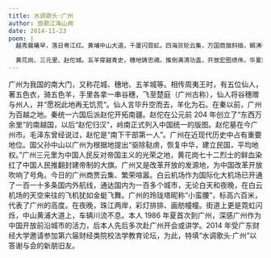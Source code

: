 ```yaml
---
title: 水调歌头·广州
author: 放歌江海山阙
date: 2014-11-23
poem: |
  越秀晨曦早，落日粤江红。黄埔中山大道，千厦闪霓虹。四海货轮云集，万国商旗斜插，蜩沸夜尤浓。晴雨金蜓舞，天阙抚玲珑。

  黄花岗、三元里、赵佗城。五羊穿越青史，穗地铸忠魂。推倒满清功盖，开放宏图绩伟，华夏舞金龙。虎门虽阔阔，南海起风云！
---
```


广州为我国的南大门，又称花城、穗地、五羊城等。相传周夷王时，有五位仙人，著五色衣，骑五色羊，手里各拿一串谷穗，飞至楚庭（广州古称），仙人将谷穗赠与州人，并“愿祝此地再无饥荒“。仙人言毕升空而去，羊化为石。在秦以前，广州为百越之地。秦统一六国后派赵佗开拓南疆。赵佗在公元前 204 年创立了“东西万余里”的南越国，以后“赵佗归汉”，岭南正式列入中国统一的版图。赵佗墓在今广州市。毛泽东曾经说过，赵佗是“南下干部第一人”。广州在近现代历史中占有重要地位。国父孙中山以广州为根据地提出“驱除鞑虏，恢复中华，建立民国，平均地权。”广州三元里为中国人民反对帝国主义的光荣之地，黄花岗七十二烈士的鲜血染红了中国人民推翻封建帝制的大旗。广州又是改革开放的发源地，为中国改革开放吹响了号角。今日的广州商贾云集、繁荣喧嚣。白云机场作为国际化大机场已开通了一百一十多条国内外航线，通达国内为一百多个城市，无论白天和夜晚，在白云机场的天空来往的飞机犹如金蜓飞舞。广州的玲珑塔昵称“小蛮腰”，标高六百米，代表了广州的高度。在夜晚，珠江两岸，彩灯排排、画舫幢幢。街道上更是霓虹闪烁，中山黄浦大道上，车辆川流不息。本人 1986 年夏首次到广州，深感广州作为中国开放前沿城市的活力，后本人先后多次赴广州开会或讲学。2014 年受广东财经大学邀请参加第六届财经类院校法学教育论坛，为此，特填“水调歌头·广州”以答谢与会的新朋旧友。

